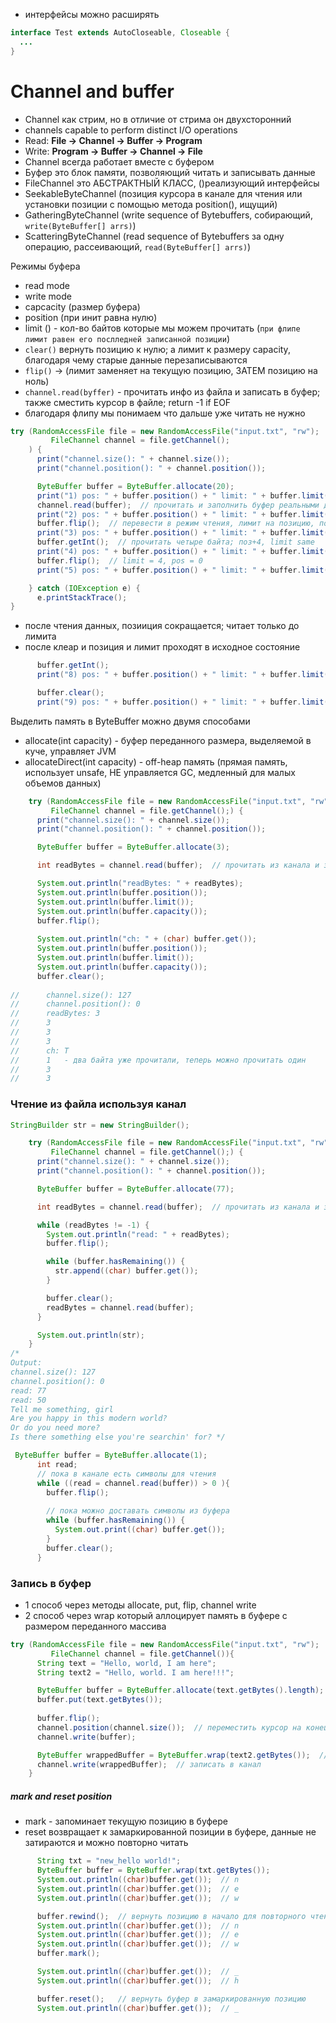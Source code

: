 - интерфейсы можно расширять

```Java
interface Test extends AutoCloseable, Closeable {
  ...
}
```
# Channel and buffer
- Channel как стрим, но в отличие от стрима он двухсторонний
- channels capable to perform distinct I/O operations
- Read:  **File -> Channel -> Buffer -> Program**
- Write: **Program -> Buffer -> Channel -> File**
- Channel всегда работает вместе с буфером
- Буфер это блок памяти, позволяющий читать и записывать данные
- FileChannel это АБСТРАКТНЫЙ КЛАСС, ()реализующий интерфейсы
-   SeekableByteChannel (позиция курсора в канале для чтения или установки позиции с помощью метода position(), ищущий)
-   GatheringByteChannel (write sequence of Bytebuffers, собирающий, `write(ByteBuffer[] arrs)`)
-   ScatteringByteChannel (read sequence of Bytebuffers за одну операцию, рассеивающий, `read(ByteBuffer[] arrs)`)

Режимы буфера
- read mode
- write mode
- capcacity (размер буфера)
- position (при инит равна нулю)
- limit () - кол-во байтов которые мы можем прочитать (`при флипе лимит равен его послледней записанной позиции`)
- `clear()` вернуть позицию к нулю; а лимит к размеру capacity, благодаря чему старые данные перезаписываются
- `flip()` -> (лимит заменяет на текущую позицию, ЗАТЕМ позицию на ноль)
- `channel.read(byffer)` - прочитать инфо из файла и записать в буфер; также сместить курсор в файле; return -1 if EOF
- благодаря флипу мы понимаем что дальше уже читать не нужно
```Java
try (RandomAccessFile file = new RandomAccessFile("input.txt", "rw");
         FileChannel channel = file.getChannel();
    ) {
      print("channel.size(): " + channel.size());
      print("channel.position(): " + channel.position());

      ByteBuffer buffer = ByteBuffer.allocate(20);
      print("1) pos: " + buffer.position() + " limit: " + buffer.limit());  // 1) pos: 0 limit: 20
      channel.read(buffer);  // прочитать и заполнить буфер реальными данными
      print("2) pos: " + buffer.position() + " limit: " + buffer.limit());  // 2) pos: 20 limit: 20
      buffer.flip();  // перевести в режим чтения, лимит на позицию, позицию на ноль
      print("3) pos: " + buffer.position() + " limit: " + buffer.limit());  // 3) pos: 0 limit: 20
      buffer.getInt();  // прочитать четыре байта; поз+4, limit same
      print("4) pos: " + buffer.position() + " limit: " + buffer.limit());  // 1) pos: 4 limit: 20
      buffer.flip();  // limit = 4, pos = 0
      print("5) pos: " + buffer.position() + " limit: " + buffer.limit());  // 1) pos: 0 limit: 4

    } catch (IOException e) {
      e.printStackTrace();
}
```
- после чтения данных, позииция сокращается; читает только до лимита
- после клеар и позиция и лимит проходят в исходное состояние
``` Java
      buffer.getInt();
      print("8) pos: " + buffer.position() + " limit: " + buffer.limit());  // 8) pos: 4 limit: 4

      buffer.clear();
      print("9) pos: " + buffer.position() + " limit: " + buffer.limit());  // 9) pos: 0 limit: 20
```
  Выделить память в ByteBuffer можно двумя способами
  - allocate(int capacity) - буфер переданного размера, выделяемой в куче, управляет JVM
  - allocateDirect(int capacity) - off-heap память (прямая память, использует unsafe, НЕ управляется GC, медленный для малых объемов данных)

```Java
    try (RandomAccessFile file = new RandomAccessFile("input.txt", "rw");
         FileChannel channel = file.getChannel();) {
      print("channel.size(): " + channel.size());
      print("channel.position(): " + channel.position());

      ByteBuffer buffer = ByteBuffer.allocate(3);

      int readBytes = channel.read(buffer);  // прочитать из канала и записать в буфер

      System.out.println("readBytes: " + readBytes);
      System.out.println(buffer.position());
      System.out.println(buffer.limit());
      System.out.println(buffer.capacity());
      buffer.flip();
      
      System.out.println("ch: " + (char) buffer.get());
      System.out.println(buffer.position());
      System.out.println(buffer.limit());
      System.out.println(buffer.capacity());
      buffer.clear();
      
//      channel.size(): 127
//      channel.position(): 0
//      readBytes: 3
//      3
//      3
//      3
//      ch: T
//      1   - два байта уже прочитали, теперь можно прочитать один
//      3
//      3
```
### Чтение из файла используя канал
```Java
StringBuilder str = new StringBuilder();

    try (RandomAccessFile file = new RandomAccessFile("input.txt", "rw");
         FileChannel channel = file.getChannel();) {
      print("channel.size(): " + channel.size());
      print("channel.position(): " + channel.position());

      ByteBuffer buffer = ByteBuffer.allocate(77);

      int readBytes = channel.read(buffer);  // прочитать из канала и записать в буфер

      while (readBytes != -1) {
        System.out.println("read: " + readBytes);
        buffer.flip();

        while (buffer.hasRemaining()) {
          str.append((char) buffer.get());
        }

        buffer.clear();
        readBytes = channel.read(buffer);
      }

      System.out.println(str);
    }
/*
Output:
channel.size(): 127
channel.position(): 0
read: 77
read: 50
Tell me something, girl
Are you happy in this modern world?
Or do you need more?
Is there something else you're searchin' for? */
```

```Java
 ByteBuffer buffer = ByteBuffer.allocate(1);
      int read;
      // пока в канале есть символы для чтения
      while ((read = channel.read(buffer)) > 0 ){
        buffer.flip(); 
        
        // пока можно доставать символы из буфера
        while (buffer.hasRemaining()) {
          System.out.print((char) buffer.get());
        }
        buffer.clear();
      }
```
### Запись в буфер
- 1 способ через методы allocate, put, flip, channel write
- 2 способ через wrap который аллоцирует память в буфере с размером переданного массива
```Java
try (RandomAccessFile file = new RandomAccessFile("input.txt", "rw");
         FileChannel channel = file.getChannel()){
      String text = "Hello, world, I am here";
      String text2 = "Hello, world. I am here!!!";

      ByteBuffer buffer = ByteBuffer.allocate(text.getBytes().length);
      buffer.put(text.getBytes());
      
      buffer.flip();
      channel.position(channel.size());  // переместить курсор на конец файла
      channel.write(buffer);

      ByteBuffer wrappedBuffer = ByteBuffer.wrap(text2.getBytes());  // обернуть буфер;
      channel.write(wrappedBuffer);  // записать в канал
    }
```

##### mark and reset position
- mark - запоминает текущую позицию в буфере
- reset возвращает к замаркированной позиции в буфере, данные не затираются и можно повторно читать

```Java
      String txt = "new_hello world!";
      ByteBuffer buffer = ByteBuffer.wrap(txt.getBytes());
      System.out.println((char)buffer.get());  // n
      System.out.println((char)buffer.get());  // e
      System.out.println((char)buffer.get());  // w

      buffer.rewind();  // вернуть позицию в начало для повторного чтения
      System.out.println((char)buffer.get());  // n
      System.out.println((char)buffer.get());  // e
      System.out.println((char)buffer.get());  // w
      buffer.mark();

      System.out.println((char)buffer.get());  // _
      System.out.println((char)buffer.get());  // h

      buffer.reset();   // вернуть буфер в замаркированную позицию
      System.out.println((char)buffer.get());  // _
```
